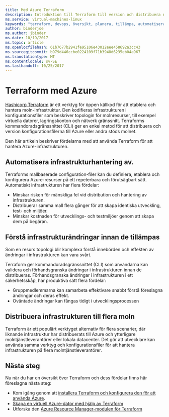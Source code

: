 ```yaml
---
title: Med Azure Terraform
description: Introduktion till Terraform till version och distribuera Azure-infrastrukturen.
ms.service: virtual-machines-linux
keywords: "terraform, devops, översikt, planera, tillämpa, automatisera"
author: binderjoe
ms.author: jbinder
ms.date: 10/19/2017
ms.topic: article
ms.openlocfilehash: 61b7677b2941fe95106e43012eee458692a3cc43
ms.sourcegitcommit: b979d446ccbe0224109f71b3948d6235eb04a967
ms.translationtype: MT
ms.contentlocale: sv-SE
ms.lasthandoff: 10/25/2017
---
```

# <a name="terraform-with-azure"></a>Terraform med Azure

[Hashicorp Terraform](https://www.terraform.io/) är ett verktyg för öppen källkod för att etablera och hantera moln-infrastruktur. Den kodifieras infrastrukturen i konfigurationsfiler som beskriver topologin för molnresurser, till exempel virtuella datorer, lagringskonton och nätverk gränssnitt. Terraforms kommandoradsgränssnittet (CLI) ger en enkel metod för att distribuera och version konfigurationsfilerna till Azure eller andra stöds molnet.

Den här artikeln beskriver fördelarna med att använda Terraform för att hantera Azure-infrastrukturen.

## <a name="automate-infrastructure-management"></a>Automatisera infrastrukturhantering av.

Terraforms mallbaserade configuration-filer kan du definiera, etablera och konfigurera Azure-resurser på ett repeterbara och förutsägbart sätt. Automatiskt infrastrukturen har flera fördelar:

- Minskar risken för mänskliga fel vid distribution och hantering av infrastrukturen.
- Distribuerar samma mall flera gånger för att skapa identiska utveckling, test- och miljöer.
- Minskar kostnaden för utvecklings- och testmiljöer genom att skapa dem på begäran.

## <a name="understand-infrastructure-changes-before-they-are-applied"></a>Förstå infrastrukturändringar innan de tillämpas 

Som en resurs topologi blir komplexa förstå innebörden och effekten av ändringar i infrastrukturen kan vara svårt.

Terraform ger kommandoradsgränssnittet (CLI) som användarna kan validera och förhandsgranska ändringar i infrastrukturen innan de distribueras. Förhandsgranska ändringar i infrastrukturen i ett säkerhetsskåp, har produktiva sätt flera fördelar:
- Gruppmedlemmarna kan samarbeta effektivare snabbt förstå föreslagna ändringar och deras effekt.
- Oväntade ändringar kan fångas tidigt i utvecklingsprocessen


## <a name="deploy-infrastructure-to-multiple-clouds"></a>Distribuera infrastrukturen till flera moln

Terraform är ett populärt verktyget alternativ för flera scenarier, där liknande infrastruktur har distribuerats till Azure och ytterligare molntjänstleverantörer eller lokala datacenter. Det gör att utvecklare kan använda samma verktyg och konfigurationsfiler för att hantera infrastrukturen på flera molntjänstleverantörer.

## <a name="next-steps"></a>Nästa steg

Nu när du har en översikt över Terraform och dess fördelar finns här föreslagna nästa steg:

- Kom igång genom att [installera Terraform och konfigurera den för att använda Azure](https://docs.microsoft.com/en-us/azure/virtual-machines/linux/terraform-install-configure).
- [Skapa en virtuell Azure-dator med hjälp av Terraform](https://docs.microsoft.com/en-us/azure/virtual-machines/linux/terraform-create-complete-vm)
- Utforska den [Azure Resource Manager-modulen för Terraform](https://www.terraform.io/docs/providers/azurerm/) 